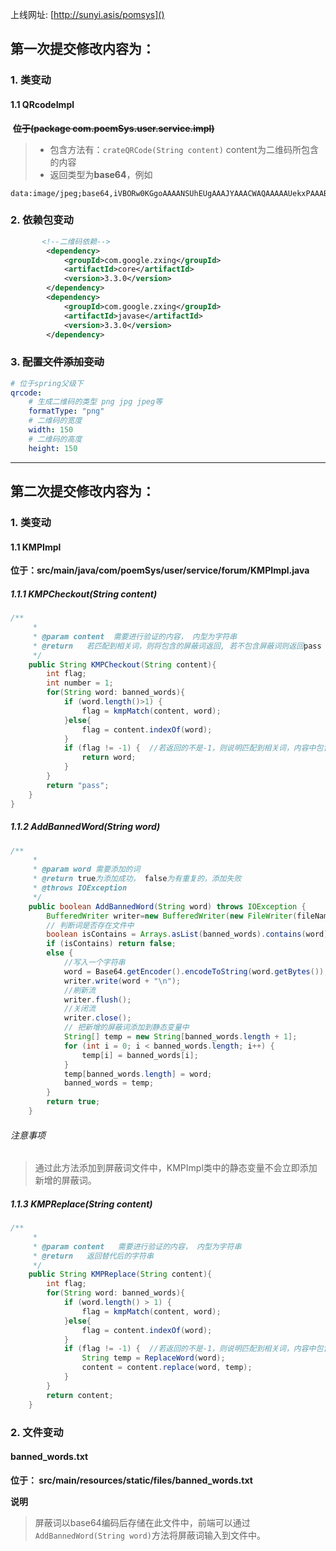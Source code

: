 上线网址:
[http://sunyi.asis/pomsys]()


## 第一次提交修改内容为：
### 1. 类变动

#### 1.1 QRcodeImpl 

​	~~**位于(package com.poemSys.user.service.impl)**~~

>+ 包含方法有：`crateQRCode(String content)` content为二维码所包含的内容
>+ 返回类型为**base64**，例如

```
data:image/jpeg;base64,iVBORw0KGgoAAAANSUhEUgAAAJYAAACWAQAAAAAUekxPAAABI0lEQVR42uWWMa6EMAxEB1Gk5Ai5yXKxSEHiYnCTHCElBcJ/nLAroW3tZj9VeBSjOM8OkK/nxE+zCmCQVYLUxCWyB8siuyxRNqQofPVgCWGvufDDGTE4MuCYvVkumGtyY1q/OhYez7Omlkw9YCTDn24YsvYwV67p6bgh07SBrh2YTl35sMhI9kwTjuE+rLkm20TXXr2mxow5oclw8YBC98CaVWjuWA4tYtjgwqiA5rJnshyvXj9rxldgFHqwlndN7VnoG5SFQ6b6sEIFlqg9yUnTfTZmvS8p9a67HFzYfW8Vvbfi8y6zY21OJkiv5L1fY9bmvc4wrd/tswvjtmZ6EC5HRp95PEUPyoO1/4hV2C7pM1+sWbu3Ws8wd4MH+2//rN/sD2sxO18wzT2AAAAAAElFTkSuQmCC
```
### 2. 依赖包变动
```xml
       <!--二维码依赖-->
        <dependency>
            <groupId>com.google.zxing</groupId>
            <artifactId>core</artifactId>
            <version>3.3.0</version>
        </dependency>
        <dependency>
            <groupId>com.google.zxing</groupId>
            <artifactId>javase</artifactId>
            <version>3.3.0</version>
        </dependency>
```
### 3. ~~配置文件添加变动~~
```yaml
# 位于spring父级下
qrcode:
    # 生成二维码的类型 png jpg jpeg等
    formatType: "png"
    # 二维码的宽度
    width: 150
    # 二维码的高度
    height: 150
```
***

## 第二次提交修改内容为：

### 1. 类变动

#### 1.1 KMPImpl

**位于：src/main/java/com/poemSys/user/service/forum/KMPImpl.java**

##### 1.1.1 KMPCheckout(String content)

```java
/**
     *
     * @param content  需要进行验证的内容， 内型为字符串
     * @return   若匹配到相关词，则将包含的屏蔽词返回, 若不包含屏蔽词则返回pass
     */
    public String KMPCheckout(String content){
        int flag;
        int number = 1;
        for(String word: banned_words){
            if (word.length()>1) {
                flag = kmpMatch(content, word);
            }else{
                flag = content.indexOf(word);
            }
            if (flag != -1) {  //若返回的不是-1，则说明匹配到相关词，内容中包含违禁词
                return word;
            }
        }
        return "pass";
    }
}
```
##### 1.1.2  AddBannedWord(String word)

```java
/**
     *
     * @param word 需要添加的词
     * @return true为添加成功， false为有重复的，添加失败
     * @throws IOException
     */
    public boolean AddBannedWord(String word) throws IOException {
        BufferedWriter writer=new BufferedWriter(new FileWriter(fileName, true));
        // 判断词是否存在文件中
        boolean isContains = Arrays.asList(banned_words).contains(word);
        if (isContains) return false;
        else {
            //写入一个字符串
            word = Base64.getEncoder().encodeToString(word.getBytes());
            writer.write(word + "\n");
            //刷新流
            writer.flush();
            //关闭流
            writer.close();
            // 把新增的屏蔽词添加到静态变量中
            String[] temp = new String[banned_words.length + 1];
            for (int i = 0; i < banned_words.length; i++) {
                temp[i] = banned_words[i];
            }
            temp[banned_words.length] = word;
            banned_words = temp;
        }
        return true;
    }
```

###### 注意事项

> 通过此方法添加到屏蔽词文件中，KMPImpl类中的静态变量不会立即添加新增的屏蔽词。

##### 1.1.3 **KMPReplace(String content)**

```java
/**
     *
     * @param content   需要进行验证的内容， 内型为字符串
     * @return   返回替代后的字符串
     */
    public String KMPReplace(String content){
        int flag;
        for(String word: banned_words){
            if (word.length() > 1) {
                flag = kmpMatch(content, word);
            }else{
                flag = content.indexOf(word);
            }
            if (flag != -1) {  //若返回的不是-1，则说明匹配到相关词，内容中包含违禁词
                String temp = ReplaceWord(word);
                content = content.replace(word, temp);
            }
        }
        return content;
    }
```

### 2. 文件变动

####  **banned_words.txt**

**位于： src/main/resources/static/files/banned_words.txt**

**说明**

>  屏蔽词以base64编码后存储在此文件中，前端可以通过`AddBannedWord(String word)`方法将屏蔽词输入到文件中。
